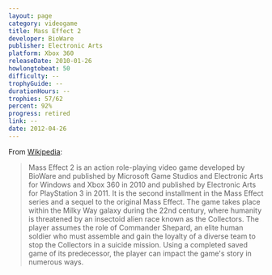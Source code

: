 ```yaml
---
layout: page
category: videogame
title: Mass Effect 2
developer: BioWare
publisher: Electronic Arts
platform: Xbox 360
releaseDate: 2010-01-26
howlongtobeat: 50
difficulty: --
trophyGuide: --
durationHours: --
trophies: 57/62
percent: 92%
progress: retired
link: --
date: 2012-04-26
---
```


From [Wikipedia](https://en.wikipedia.org/wiki/Mass_Effect_2):

> Mass Effect 2 is an action role-playing video game developed by BioWare and published by Microsoft Game Studios and Electronic Arts for Windows and Xbox 360 in 2010 and published by Electronic Arts for PlayStation 3 in 2011. It is the second installment in the Mass Effect series and a sequel to the original Mass Effect. The game takes place within the Milky Way galaxy during the 22nd century, where humanity is threatened by an insectoid alien race known as the Collectors. The player assumes the role of Commander Shepard, an elite human soldier who must assemble and gain the loyalty of a diverse team to stop the Collectors in a suicide mission. Using a completed saved game of its predecessor, the player can impact the game's story in numerous ways.
